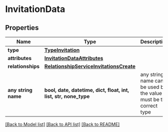 # InvitationData


## Properties
Name | Type | Description | Notes
------------ | ------------- | ------------- | -------------
**type** | [**TypeInvitation**](TypeInvitation.md) |  | [optional] 
**attributes** | [**InvitationDataAttributes**](InvitationDataAttributes.md) |  | [optional] 
**relationships** | [**RelationshipServiceInvitationsCreate**](RelationshipServiceInvitationsCreate.md) |  | [optional] 
**any string name** | **bool, date, datetime, dict, float, int, list, str, none_type** | any string name can be used but the value must be the correct type | [optional]

[[Back to Model list]](../README.md#documentation-for-models) [[Back to API list]](../README.md#documentation-for-api-endpoints) [[Back to README]](../README.md)


